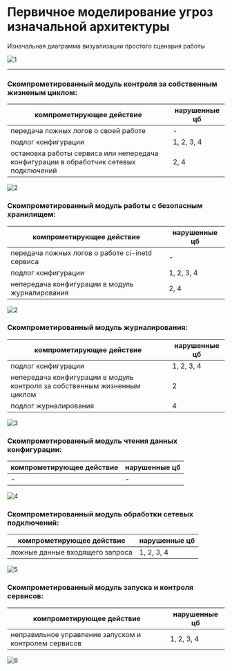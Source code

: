 # Первичное моделирование угроз изначальной архитектуры

Изначальная диаграмма визуализации простого сценария работы

![1](https://cdn-0.plantuml.com/plantuml/png/VPJFJl905CNtVOe9--zB2hJ-MHWUX0rH5oJI4C4z1P4GY5sIk31nvRPK2XLQU8LxtyWpCuwbZR9g2kVyxhtd41gzVkk-_z2vixfujg_RtPRN5nNxlw2KzhJY4UruBcYBbuo7FC1pnu5eUhIXKB2FzoNxFAI8OigWcL4gQ4q9li-EFk8dIa3PGPzMHAidEdPnPBKq4gD2Mj8UGsSOnxx0MmpgdWuKic-uOoNCA04xuId5XbyjyclbazOyWZM36KPrMAH176X0hGYebnUSuEfO6mIjb1SxyRZfcRmUiTM76XEg-nCDhXV13i18CJyOxb2TJB4Q4Kcge8CSBZFaPvxeoVIfYKwHw8A8UkY0sJvj1INb1kU6Fy3LYQenqYZNiZgs-7U50CMbi45wKzlDi8gwDEzs1N-WDWIGCgpkIv45f_JNuAzglo9CJLfoW178MXPgrO7q_vcS1RLPIZRnRiAd-8GdNqI6_FARZ0E3jY5pJydqrWvaPwTape_i7BBNShEgI9NOHl_cJ8AoAX36w2uFH4eCqlr6BewgBPTeGMMq5tBBKksINJI5b2AgngrtWx-1Bm00)

---

### Скомпрометированный модуль контроля за собственным жизненым циклом:

| компрометирующее действие | нарушенные цб |
|----------|----------|
| передача ложных логов о своей работе | - |
| подлог конфигурации | 1, 2, 3, 4 |
| остановка работы сервиса или непередача конфигурации в обработчик сетевых подключений | 2, 4 |

![2](https://cdn-0.plantuml.com/plantuml/png/VPG_JnjH4CJx-nGhKXF9DdR-516V8Mr8OGKAf62XuFG-Y8EGKLmYfOYKAktX-E05VEUlCFkDCc-VN-nt2gxG7RE_sPqvUVzisFyq_7poCJlbt-CFnwVzmL1sMiy52zIOwmKUzLhmm8TAptM4cY-cSZ30FGhHdC-tckivPYXHKJF1Gd07n_zN6w_qAnmfZzGlTgH_9YSjUVRsw33rRJTywLVW5ZMT9_JKNFXK4brZYKBp21-Ri8AZWTChbD6adV8xpRlkz8AZ5GeRzDVD0aYd0T190NlD1IzvUXa617CKuM0T7mnYQ5_WyDji2Wl11V1U2kuIp2ZN1tEwi9DHciNCKmLBR-w3r6zw6Ppn9n2xAR578Zl2ajuv7WIkMUDrv8zujRCkPm7LopBsi_lED_J-3MEKrz8YxwVjEE52l7UpvZafKzkJMBwfDVSYoJYwndI8QGUCWQvYTEQs4lYERcplaSSy6MD6zUvgDr_BhzW4oYqpxNy-Fl7l_vFfDA9RbFMso9ACkXI_s2RkDiGlAVxHhDmQjX3lmySOG_KTaZEEfLeuNfA2UolmpKRppOupgjA9LxPtycsOJpfQOC48zuy6X_p1-0i0)

### Скомпрометированный модуль работы с безопасным хранилищем:

| компрометирующее действие | нарушенные цб |
|----------|----------|
| передача ложных логов о работе ci-inetd сервиса | - |
| подлог конфигурации | 1, 2, 3, 4 |
| непередача конфигурации в модуль журналирования | 2, 4 |

![2](https://cdn-0.plantuml.com/plantuml/png/VPJFpj905CNtVOh9vngJKbh_B0pl8Iw8i22HXW3kAOY4G6H9uiB4bTjIALHeuHNkVIFFp3YnCqPMJR_ltD-vzvo6zcJQ7Ky_3Zzu8pm7xmUZRZmLJ_vpGINTwCWBkl9Mq0Kl5SzvXkULTw8JqvbImGdU3vpmd3BAgO9cGwMW4nNuVrNx4t-c0fGhzEMJw4x4qBSjcuubh58wq0sc6zXn8l2MWtgZEwMS6EvI2Iigm2vuJRdXDyMpSRzdcmJkNITUOBu20TFgkapJUASfWGrekLkkS7gk1mGTrImMusKdDg5zmce_bKsgGYWqk6M3Gu0HvT-hCPsgkobN5fca2hfBSnaaV-6LTgPVcXZQn0X4T4HtU2Tq4LIuDMuDVuQh2zLbfb6HvmrzqNWZKtmjV92-g-qsM0MNrWi-OdwdDWIGAgoUI967oSPRsS0xK09GcfgYE6kJcR6H0bdENYqyavJ_vkT1RLQJVVmm5L3-OCPTHmR-zL-nNYgeYNs8eqTYloOE8NxnI1mwufSGVtDxLpMhFC_wYpJvoYB1MPfcLL1IOeEZF-1zhNwtQ0ygU-ALtDlvGAIFFPfIYJZR_RY7NutV)

### Скомпрометированный модуль журналирования:

| компрометирующее действие | нарушенные цб |
|----------|----------|
| подлог конфигурации | 1, 2, 3, 4 |
| непередача конфигурации в модуль контроля за собственным жизненным циклом | 2 |
| подлог журналирования | 4 |

![3](https://cdn-0.plantuml.com/plantuml/png/VLIzJXj16EplALQaJgIpyUMdY7YFaC8A54YnXS3fVIO48L1S8gM8b2hjuVZm1dpsAyptHfdHQiNTAb1PkvwVxvjPtTxfP7Wo-JBwd1tpz-ZJqV5mF74x-Ik7DJPOsXaUxDhXdeV6PZR5XXTpjp_62fMpakTRAss61Meqn5nXxN07p_-RrfLzWwVA0_7h7JSyTQEyQzbBB6bLuHORcbxHpah7KuqL8LjKLaRTSm5fuwdjxH9rrE-vha4_tUdEpiXjo1PJcos2ais3Gj-zE3aywAhifcDUSFSwi1oMgCB6Thu_ZgbzXSSVUQ5I2l11VRShFA0mitnSc-pAQN7Kii12gWvRcIj9-suNmHb_W-AWgrXGaILXI-yIzmu-xV4wwa-vkhTI4GIf8ij6kNlvNZ6-SteElpGTHvXfqtR3I_Bdcb22Q3XwAL16flXzydk13obSnhIYWG3gvWOQTIh-aybbHCUXrCJl63xg9pdjGHJoZ__1E8waFwZmZmJd11VFWVCMU43mw-V0WmJyXk2VQTUXMcMu2aynPghouDNzwZ4YGRh2HH36JQlof5moYeJnLdCdZq8-NMg5DOFSEnmVy5Fn3m00)

### Скомпрометированный модуль чтения данных конфигурации:

| компрометирующее действие | нарушенные цб |
|----------|----------|
| - | - |

![4](https://cdn-0.plantuml.com/plantuml/png/VPJDxj9G4CNtVOe9hZKfqFgnC3o3QpP4M918GmJt54H287P9uiB4bTjIALHeuHLctiXpx_LQslXdrHJE_ERCEOJEPDhxEFqq-k2CyHo-7uvxmPGQxWlYdAzya0LVP4jynaiXSvdXUP68kW6VE2O9yRwNKEQSSCe5D1lEYO-SuVlYxYFvmXae5-Zp1lKcD7AfkhDPsubTCU_vYgqRx9EGy9O2U-KRnn9Qy58B2yu0psJDgLtGhF9RzPkEii1eWM4CwiiI0vB805fLGBjkS8MpKpD0VD2py2JBRc03-mnNl_IQM0UG6N2RdhqRzAjq3tHaMLuDHAplvbJlIHIQ-AOSg2JbgwpCUlvji5wLw8E8alWc2q3En5cznwtbpt1wfijC3Cft71Jq_2rIf3VaWlH3kzl0YZwtRFY0-KWx190BM0-LY1oCAa0BWAO1QCJQPcOtA84gPwUzpXJWoVmSgAqhrSTFMm6d3sPA8ohbR_-JIMJHBcJ-8vbnxK7syf7C-oTx1TdtUhMwIHtPoVpoR8IgAn2MAAyCH4aiql-BtDrrMs_HWSfgNokNjTuLkpeKSuweEeEWZt-3Fm00)

### Скомпрометированный модуль обработки сетевых подключений:

| компрометирующее действие | нарушенные цб |
|----------|----------|
| ложные данные входящего запроса | 1, 2, 3, 4 |

![5](https://cdn-0.plantuml.com/plantuml/png/VPIzZjfG48LxFyLeKsyam-By5D4-Gzfi2XGea8A50kanX204Yaka595IfJKE1WTiU8MPDygvzt9bV9LGMTuzyvsPSomUXwFsfz7d_aTlW6VlGs_G3aTqvpydBlZ4MvdoKLR41xoKCf4ndaU9wIdaFISa4Tut4ic4KywuX6R91V6ES_o_lFgJVEKSb2FqnHsrXzJtgUxPS3pXbV26Jt1TmayYmbi6x8dFd4XamJCjB3a7F9S5PzQWKUSttPjsCiLeYM4CwijI0vBO09frm8Exu1ndPsQ0UCk9ELPcJw4Dx0ks-grj4Xr0Ri0Fpkaja95ZTJ764tqpPzeZLLZYit9NASetcHjh_cEGBNhsjjkfOmDWqHAVPGhIWJXtYrnPap5kptMRgU45deU6xjyWHdfDFaW_zOfBcPXxgugtc8_rcW1oYVqZ9I8FemhG1A1X01gniA5P1oLGxQprhcC5-6-07jHsArN8Bzi1PpTcgaLKrD__9PFOedt8WbioitKBiXStP13SlrEblB-8NqBymsrPbwg3sviFq0Qf6WDdXWghM9Ia3WukuFLLpswZ7bJrYLTgR-TBK3xrqOGBXFVO3JluWVWB)

### Скомпрометированный модуль запуска и контроля сервисов:

| компрометирующее действие | нарушенные цб |
|----------|----------|
| неправильное управление запуском и контролем сервисов | 1, 2, 3, 4 |

![6](https://cdn-0.plantuml.com/plantuml/png/VPG_RnD14CNx-nIZK0V9Tcp-52YVWPPGM2H59695nFG-Xn15Zd29H854HRinljmI--AlyEORyMPNgvDNn9MrqPlVctdlbCEByV3J-FFPn-ASlwSVJi-7ex7iTPuBrdZ4KY-nqbl10n-DJdN2tvNEvMY46awqvFjEIvrYWGeDDJEi1VVmgFbi_wHVuKbPKR_Ua-65d7LasxERUTBBuGwFT9tHJqlXgq9DoGPEomI-2i86dd2lDwYIGNURtyjlkjTBZZPmOT0kMqIGpYEWjmquo1UyvjbL710iuUAnUdKqIe5zWSUVOED203w23xBJ-oGpn_PYZhjmCwhWiJ2iO6Fkbg9-q-jeZRyHsS-G0oBP43PqB_4Wy7c9jybWmhjzQ78HMGDvzlRak2XOqVuRvYYlnJw8Ns77cKxZmMt7IqBcjgTHqV20qaHISDG0FGAw4H0GDocrv602g-TxM7XYW2SJBAXEMraZlrC9g7RCj8jOrZ_-9zDvGdSe6-oInQtxbBtO8QCWoLvIzZClEFPfaTNnsqiHMc7mLdZT1cAIX1n49FDg2ywhBAZQVsT5leyJyifspJu1SzWUTLWpiCEJqJ7_A_m3)
